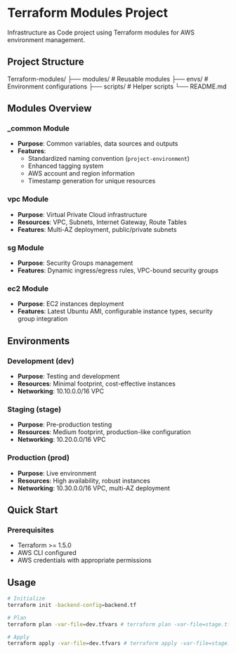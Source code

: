 # Terraform Modules Project

Infrastructure as Code project using Terraform modules for AWS environment management.

## Project Structure

Terraform-modules/
├── modules/ # Reusable modules
├── envs/ # Environment configurations
├── scripts/ # Helper scripts
└── README.md

## Modules Overview

### _common Module
- **Purpose**: Common variables, data sources and outputs
- **Features**:
  - Standardized naming convention (`project-environment`)
  - Enhanced tagging system
  - AWS account and region information
  - Timestamp generation for unique resources

### vpc Module
- **Purpose**: Virtual Private Cloud infrastructure
- **Resources**: VPC, Subnets, Internet Gateway, Route Tables
- **Features**: Multi-AZ deployment, public/private subnets

### sg Module
- **Purpose**: Security Groups management
- **Features**: Dynamic ingress/egress rules, VPC-bound security groups

### ec2 Module
- **Purpose**: EC2 instances deployment
- **Features**: Latest Ubuntu AMI, configurable instance types, security group integration

## Environments

### Development (dev)
- **Purpose**: Testing and development
- **Resources**: Minimal footprint, cost-effective instances
- **Networking**: 10.10.0.0/16 VPC

### Staging (stage)
- **Purpose**: Pre-production testing
- **Resources**: Medium footprint, production-like configuration
- **Networking**: 10.20.0.0/16 VPC

### Production (prod)
- **Purpose**: Live environment
- **Resources**: High availability, robust instances
- **Networking**: 10.30.0.0/16 VPC, multi-AZ deployment

## Quick Start

### Prerequisites
- Terraform >= 1.5.0
- AWS CLI configured
- AWS credentials with appropriate permissions
## Usage

```bash
# Initialize
terraform init -backend-config=backend.tf

# Plan
terraform plan -var-file=dev.tfvars # terraform plan -var-file=stage.tfvars,terraform plan -var-file=prod.tfvars

# Apply
terraform apply -var-file=dev.tfvars # terraform apply -var-file=stage.tfvars, terraform apply -var-file=prod.tfvars
